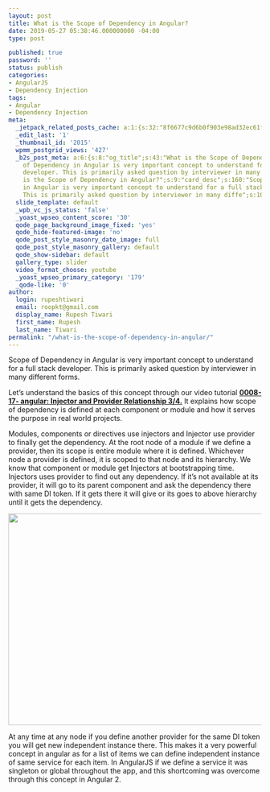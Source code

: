```yaml
---
layout: post
title: What is the Scope of Dependency in Angular?
date: 2019-05-27 05:38:46.000000000 -04:00
type: post

published: true
password: ''
status: publish
categories:
- AngularJS
- Dependency Injection
tags:
- Angular
- Dependency Injection
meta:
  _jetpack_related_posts_cache: a:1:{s:32:"8f6677c9d6b0f903e98ad32ec61f8deb";a:2:{s:7:"expires";i:1609993629;s:7:"payload";a:3:{i:0;a:1:{s:2:"id";i:2514;}i:1;a:1:{s:2:"id";i:2140;}i:2;a:1:{s:2:"id";i:2353;}}}}
  _edit_last: '1'
  _thumbnail_id: '2015'
  wpmm_postgrid_views: '427'
  _b2s_post_meta: a:6:{s:8:"og_title";s:43:"What is the Scope of Dependency in Angular?";s:7:"og_desc";s:160:"Scope
    of Dependency in Angular is very important concept to understand for a full stack
    developer. This is primarily asked question by interviewer in many diffe";s:8:"og_image";s:69:"https://blog.rupeshtiwari.com/wp-content/uploads/2019/04/AngularI.png";s:10:"card_title";s:43:"What
    is the Scope of Dependency in Angular?";s:9:"card_desc";s:160:"Scope of Dependency
    in Angular is very important concept to understand for a full stack developer.
    This is primarily asked question by interviewer in many diffe";s:10:"card_image";s:69:"https://blog.rupeshtiwari.com/wp-content/uploads/2019/04/AngularI.png";}
  slide_template: default
  _wpb_vc_js_status: 'false'
  _yoast_wpseo_content_score: '30'
  qode_page_background_image_fixed: 'yes'
  qode_hide-featured-image: 'no'
  qode_post_style_masonry_date_image: full
  qode_post_style_masonry_gallery: default
  qode_show-sidebar: default
  gallery_type: slider
  video_format_choose: youtube
  _yoast_wpseo_primary_category: '179'
  _qode-like: '0'
author:
  login: rupeshtiwari
  email: roopkt@gmail.com
  display_name: Rupesh Tiwari
  first_name: Rupesh
  last_name: Tiwari
permalink: "/what-is-the-scope-of-dependency-in-angular/"
---
```

<p>Scope of Dependency in Angular is very important concept to understand for a full stack developer. This is primarily asked question by interviewer in many different forms.</p>
<p>Let’s understand the basics of this concept through our video tutorial <a href="https://www.youtube.com/watch?v=JhiadEW3Sdo" target="_blank" rel="noopener noreferrer"><strong>0008-17- angular: Injector and Provider Relationship 3/4.</strong></a> It explains how scope of dependency is defined at each component or module and how it serves the purpose in real world projects.</p>
<p>Modules, components or directives use injectors and Injector use provider to finally get the dependency. At the root node of a module if we define a provider, then its scope is entire module where it is defined. Whichever node a provider is defined, it is scoped to that node and its hierarchy. We know that component or module get Injectors at bootstrapping time. Injectors uses provider to find out any dependency. If it’s not available at its provider, it will go to its parent component and ask the dependency there with same DI token. If it gets there it will give or its goes to above hierarchy until it gets the dependency.</p>
<p><img class="alignnone size-full wp-image-2149" src="{{ site.baseurl }}/assets/2019/05/IP-3.png" alt="" width="749" height="421" /></p>
<p>At any time at any node if you define another provider for the same DI token you will get new independent instance there. This makes it a very powerful concept in angular as for a list of items we can define independent instance of same service for each item. In AngularJS if we define a service it was singleton or global throughout the app, and this shortcoming was overcome through this concept in Angular 2.</p>
